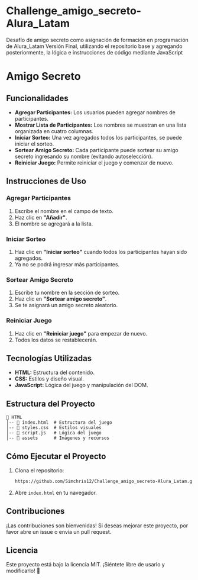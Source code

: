 # Challenge_amigo_secreto-Alura_Latam
Desafío de amigo secreto como asignación de formación en programación de Alura_Latam
Versión Final, utilizando el repositorio base y agregando posteriormente, la lógica e instrucciones de código mediante JavaScript

# Amigo Secreto

## Funcionalidades
- **Agregar Participantes:** Los usuarios pueden agregar nombres de participantes.
- **Mostrar Lista de Participantes:** Los nombres se muestran en una lista organizada en cuatro columnas.
- **Iniciar Sorteo:** Una vez agregados todos los participantes, se puede iniciar el sorteo.
- **Sortear Amigo Secreto:** Cada participante puede sortear su amigo secreto ingresando su nombre (evitando autoselección).
- **Reiniciar Juego:** Permite reiniciar el juego y comenzar de nuevo.

## Instrucciones de Uso
### Agregar Participantes
1. Escribe el nombre en el campo de texto.
2. Haz clic en **"Añadir"**.
3. El nombre se agregará a la lista.

### Iniciar Sorteo
1. Haz clic en **"Iniciar sorteo"** cuando todos los participantes hayan sido agregados.
2. Ya no se podrá ingresar más participantes.

### Sortear Amigo Secreto
1. Escribe tu nombre en la sección de sorteo.
2. Haz clic en **"Sortear amigo secreto"**.
3. Se te asignará un amigo secreto aleatorio.

### Reiniciar Juego
1. Haz clic en **"Reiniciar juego"** para empezar de nuevo.
2. Todos los datos se restablecerán.

## Tecnologías Utilizadas
- **HTML:** Estructura del contenido.
- **CSS:** Estilos y diseño visual.
- **JavaScript:** Lógica del juego y manipulación del DOM.

## Estructura del Proyecto
```
📂 HTML
│-- 📜 index.html  # Estructura del juego
│-- 📜 styles.css  # Estilos visuales
│-- 📜 script.js   # Lógica del juego
│-- 📂 assets      # Imágenes y recursos
```

## Cómo Ejecutar el Proyecto
1. Clona el repositorio:
   ```sh
   https://github.com/Simchris12/Challenge_amigo_secreto-Alura_Latam.git
   ```
2. Abre `index.html` en tu navegador.

## Contribuciones
¡Las contribuciones son bienvenidas! Si deseas mejorar este proyecto, por favor abre un issue o envía un pull request. 

## Licencia
Este proyecto está bajo la licencia MIT. ¡Siéntete libre de usarlo y modificarlo! 🎉




